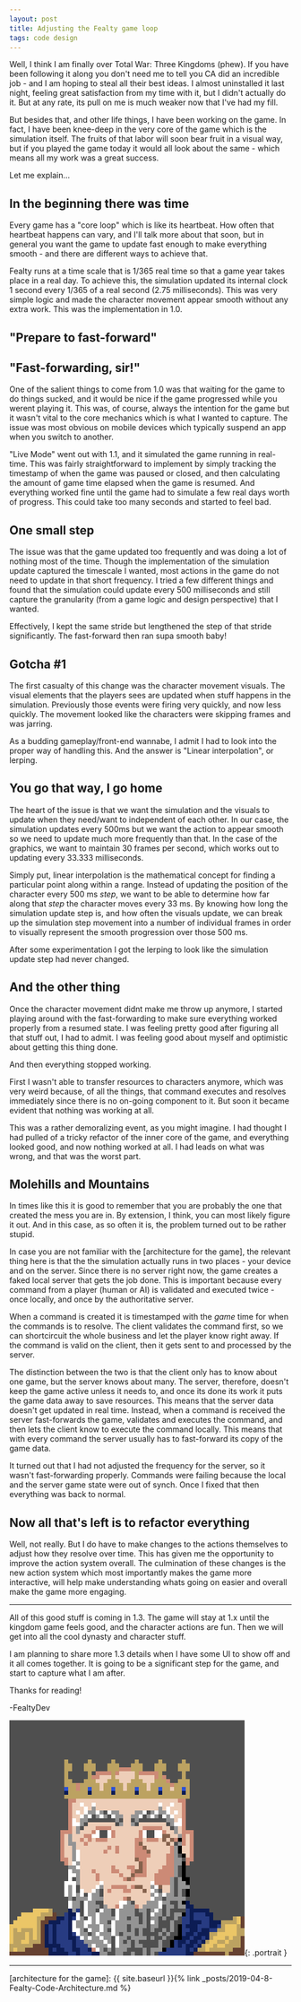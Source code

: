 ```yaml
---
layout: post
title: Adjusting the Fealty game loop
tags: code design
---
```


Well, I think I am finally over Total War: Three Kingdoms (phew). If you have been following it along you don't need me to tell you CA did an incredible job - and I am hoping to steal all their best ideas. I almost uninstalled it last night, feeling great satisfaction from my time with it, but I didn't actually do it. But at any rate, its pull on me is much weaker now that I've had my fill.

But besides that, and other life things, I have been working on the game. In fact, I have been knee-deep in the very core of the game which is the simulation itself. The fruits of that labor will soon bear fruit in a visual way, but if you played the game today it would all look about the same - which means all my work was a great success.

Let me explain...

## In the beginning there was time

Every game has a "core loop" which is like its heartbeat. How often that heartbeat happens can vary, and I'll talk more about that soon, but in general you want the game to update fast enough to make everything smooth - and there are different ways to achieve that.

Fealty runs at a time scale that is 1/365 real time so that a game year takes place in a real day. To achieve this, the simulation updated its internal clock 1 second every 1/365 of a real second (2.75 milliseconds). This was very simple logic and made the character movement appear smooth without any extra work. This was the implementation in 1.0.

## "Prepare to fast-forward"

## "Fast-forwarding, sir!"

One of the salient things to come from 1.0 was that waiting for the game to do things sucked, and it would be nice if the game progressed while you werent playing it. This was, of course, always the intention for the game but it wasn't vital to the core mechanics which is what I wanted to capture. The issue was most obvious on mobile devices which typically suspend an app when you switch to another.

"Live Mode" went out with 1.1, and it simulated the game running in real-time. This was fairly straightforward to implement by simply tracking the timestamp of when the game was paused or closed, and then calculating the amount of game time elapsed when the game is resumed. And everything worked fine until the game had to simulate a few real days worth of progress. This could take too many seconds and started to feel bad.

## One small step

The issue was that the game updated too frequently and was doing a lot of nothing most of the time. Though the implementation of the simulation update captured the timescale I wanted, most actions in the game do not need to update in that short frequency. I tried a few different things and found that the simulation could update every 500 milliseconds and still capture the granularity (from a game logic and design perspective) that I wanted.

Effectively, I kept the same stride but lengthened the step of that stride significantly. The fast-forward then ran supa smooth baby!

## Gotcha #1

The first casualty of this change was the character movement visuals. The visual elements that the players sees are updated when stuff happens in the simulation. Previously those events were firing very quickly, and now less quickly. The movement looked like the characters were skipping frames and was jarring.

As a budding gameplay/front-end wannabe, I admit I had to look into the proper way of handling this. And the answer is "Linear interpolation", or lerping.

## You go that way, I go home

The heart of the issue is that we want the simulation and the visuals to update when they need/want to independent of each other. In our case, the simulation updates every 500ms but we want the action to appear smooth so we need to update much more frequently than that. In the case of the graphics, we want to maintain 30 frames per second, which works out to updating every 33.333 milliseconds.

Simply put, linear interpolation is the mathematical concept for finding a particular point along within a range. Instead of updating the position of the character every 500 ms *step*, we want to be able to determine how far along that *step* the character moves every 33 ms. By knowing how long the simulation update step is, and how often the visuals update, we can break up the simulation step movement into a number of individual frames in order to visually represent the smooth progression over those 500 ms.

After some experimentation I got the lerping to look like the simulation update step had never changed.

## And the other thing

Once the character movement didnt make me throw up anymore, I started playing around with the fast-forwarding to make sure everything worked properly from a resumed state. I was feeling pretty good after figuring all that stuff out, I had to admit. I was feeling good about myself and optimistic about getting this thing done.

And then everything stopped working.

First I wasn't able to transfer resources to characters anymore, which was very weird because, of all the things, that command executes and resolves immediately since there is no on-going component to it. But soon it became evident that nothing was working at all.

This was a rather demoralizing event, as you might imagine. I had thought I had pulled of a tricky refactor of the inner core of the game, and everything looked good, and now nothing worked at all. I had leads on what was wrong, and that was the worst part.

## Molehills and Mountains

In times like this it is good to remember that you are probably the one that created the mess you are in. By extension, I think, you can most likely figure it out. And in this case, as so often it is, the problem turned out to be rather stupid.

In case you are not familiar with the [architecture for the game], the relevant thing here is that the the simulation actually runs in two places - your device and on the server. Since there is no server right now, the game creates a faked local server that gets the job done. This is important because every command from a player (human or AI) is validated and executed twice - once locally, and once by the authoritative server.

When a command is created it is timestamped with the *game* time for when the commands is to resolve. The client validates the command first, so we can shortcircuit the whole business and let the player know right away. If the command is valid on the client, then it gets sent to and processed by the server.

The distinction between the two is that the client only has to know about one game, but the server knows about many. The server, therefore, doesn't keep the game active unless it needs to, and once its done its work it puts the game data away to save resources. This means that the server data doesn't get updated in real time. Instead, when a command is received the server fast-forwards the game, validates and executes the command, and then lets the client know to execute the command locally. This means that with every command the server usually has to fast-forward its copy of the game data.

It turned out that I had not adjusted the frequency for the server, so it wasn't fast-forwarding properly. Commands were failing because the local and the server game state were out of synch. Once I fixed that then everything was back to normal.

## Now all that's left is to refactor everything

Well, not really. But I do have to make changes to the actions themselves to adjust how they resolve over time. This has given me the opportunity to improve the action system overall. The culmination of these changes is the new action system which most importantly makes the game more interactive, will help make understanding whats going on easier and overall make the game more engaging.

---

All of this good stuff is coming in 1.3. The game will stay at 1.x until the kingdom game feels good, and the character actions are fun. Then we will get into all the cool dynasty and character stuff.

I am planning to share more 1.3 details when I have some UI to show off and it all comes together. It is going to be a significant step for the game, and start to capture what I am after.

Thanks for reading!

-FealtyDev

![FealtyDevPortrait](/public/images/fealtydevportrait.jpeg){: .portrait }

---

[architecture for the game]: {{ site.baseurl }}{% link _posts/2019-04-8-Fealty-Code-Architecture.md %}
